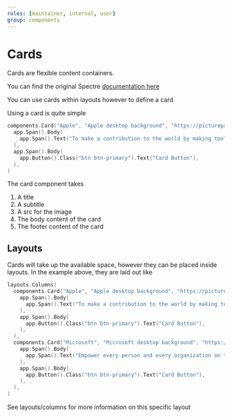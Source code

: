 ```yaml
---
roles: [maintainer, internal, user]
group: components
---
```

# Cards

Cards are flexible content containers.

You can find the original Spectre  [documentation here](https://picturepan2.github.io/spectre/components/cards.html)

You can use cards within layouts however to define a card

Using a card is quite simple

```go
components.Card("Apple", "Apple desktop background", "https://picturepan2.github.io/spectre/img/osx-yosemite.jpg",
  app.Span().Body(
    app.Span().Text("To make a contribution to the world by making tools for the mind that advance humankind."),
  ),
  app.Span().Body(
    app.Button().Class("btn btn-primary").Text("Card Button"),
  ),
)
```

The card component takes 

1. A title
2. A subtitle
3. A src for the image
4. The body content of the card
5. The footer content of the card


## Layouts
Cards will take up the available space, however they can be placed inside layouts. In the example above, they are laid out like

```go
layouts.Columns(
  components.Card("Apple", "Apple desktop background", "https://picturepan2.github.io/spectre/img/osx-yosemite.jpg",
    app.Span().Body(
      app.Span().Text("To make a contribution to the world by making tools for the mind that advance humankind."),
    ),
    app.Span().Body(
      app.Button().Class("btn btn-primary").Text("Card Button"),
    ),
  ),
  components.Card("Microsoft", "Microsoft desktop background", "https://picturepan2.github.io/spectre/img/osx-el-capitan.jpg",
    app.Span().Body(
      app.Span().Text("Empower every person and every organization on the planet to achieve more."),
    ),
    app.Span().Body(
      app.Button().Class("btn btn-primary").Text("Card Button"),
    ),
  ),
)
```

See layouts/columns for more information on this specific layout
